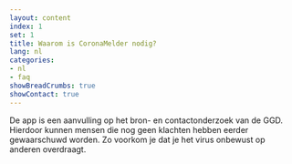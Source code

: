 ```yaml
---
layout: content
index: 1
set: 1
title: Waarom is CoronaMelder nodig?
lang: nl
categories:
- nl
- faq
showBreadCrumbs: true
showContact: true
---
```


De app is een aanvulling op het bron- en contactonderzoek van de GGD. Hierdoor kunnen mensen die nog geen klachten hebben eerder gewaarschuwd worden. Zo voorkom je dat je het virus onbewust op anderen overdraagt.
 
